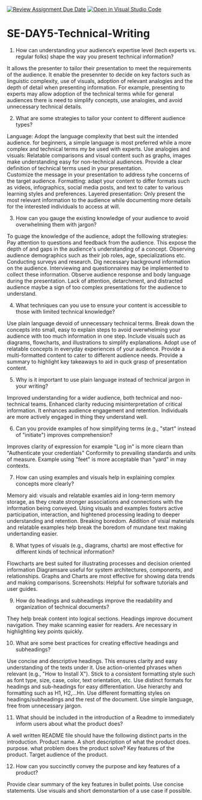 [![Review Assignment Due Date](https://classroom.github.com/assets/deadline-readme-button-22041afd0340ce965d47ae6ef1cefeee28c7c493a6346c4f15d667ab976d596c.svg)](https://classroom.github.com/a/zsAR-pyY)
[![Open in Visual Studio Code](https://classroom.github.com/assets/open-in-vscode-2e0aaae1b6195c2367325f4f02e2d04e9abb55f0b24a779b69b11b9e10269abc.svg)](https://classroom.github.com/online_ide?assignment_repo_id=18806104&assignment_repo_type=AssignmentRepo)
# SE-DAY5-Technical-Writing
1. How can understanding your audience’s expertise level (tech experts vs. regular folks) shape the way you present technical information?

  It allows the presenter to tailor their presentation to meet the requirements of the audience. It enable the presennter to decide on key factors such as linguistic complexity, use of visuals, adoption of relevant analogies and the depth of detail when presenting information. For example, presenting to experts may allow adoption of the technical terms while for general audiences there is need to simplify concepts, use analogies, and avoid unnecessary technical details.

2. What are some strategies to tailor your content to different audience types?

  Language: Adopt the language complexity that best suit the intended audience. for beginners, a simple language is most preferred while a more complex and technical terms my be used with experts.
  Use analogies and visuals: Relatable comparisons and visual content such as graphs, images make understanding easy for non-technical audiences.
  Provide a clear definition of technical terms used in your presentation.  
  Customize the message in your presentation to address tyhe concerns of the target audience. 
  Formatting: adapt your content to differ formats such as videos, infographics, social media posts, and text to cater to various learning styles and preferences.
  Layered presentation: Only present the most relevant information to the audience while documenting more details for the interested individuals to access at will.

3. How can you gauge the existing knowledge of your audience to avoid overwhelming them with jargon?

To guage the knowledge of the audience, adopt the folllowing strategies:
  Pay attention to questions and feedback from the audience. This expose the depth of and gaps in the audience's understanding of a concept. 
  Observing audience demographics such as their job roles, age, specializations etc.
  Conducting surveys and research. Dig necessary background information on the audience. Interviewing and questionnaires may be implemented to collect these information.
  Observe audience response and body language during the presentation. Lack of attention, detarchment, and distracted audience maybe a sign of too complex presentations for the audience to understand.

4. What techniques can you use to ensure your content is accessible to those with limited technical knowledge?

  Use plain language devoid of unnecessary technical terms.
  Break down the concepts into small, easy to explain steps to avoid overwhelming your audience with too much information in one step.
  Include visuals such as diagrams, flowcharts, and illustrations to simplify explanations.
  Adopt use of relatable concepts in everyday experiences of your audience.
  Provide a multi-formatted content to cater to different audience needs. 
  Provide a summary to highlight key takeaways to aid in quck grasp of presentation content.

5. Why is it important to use plain language instead of technical jargon in your writing?

  Improved understanding for a wider audience, both technical and noo-technical teams.
  Enhanced clarity reducing misinterpretation of critical information.
  It enhances audience engagement and retention. Individuals are more actively engaged in thing they understand well.

6. Can you provide examples of how simplifying terms (e.g., "start" instead of "initiate") improves comprehension?

  Improves clarity of expression for example "Log in" is more clearn than  "Authenticate your credentials"
  Conformity to prevailing standards and units of measure. Example using "feet" is more acceptable than "yard" in may contexts.

7. How can using examples and visuals help in explaining complex concepts more clearly?

  Memory aid: visuals and relatable examles aid in long-term memory storage, as they create stronger associations and connections with the information being conveyed.
  Using visuals and examples fosters active participation, interaction, and hightened processing leading to deeper understanding and retention.
  Breaking boredom. Addition of visial materials and relatable examples help break the boredom of mundane text making undertanding easier.
  
8. What types of visuals (e.g., diagrams, charts) are most effective for different kinds of technical information?

  Flowcharts are best suited for illustrating processes and decision oriented information
  Diagramsare useful for system architectures, components, and relationships.
  Graphs and Charts are most effective for showing data trends and making comparisons.
  Screenshots: Helpful for software tutorials and user guides.

9. How do headings and subheadings improve the readability and organization of technical documents?

  They help break content into logical sections.
  Headings improve document navigation.
  They make scanning easier for readers.
  Are necessary in highlighting key points quickly.
  

10. What are some best practices for creating effective headings and subheadings?

  Use concise and descriptive headings. This ensures clarity and easy understanding of the texts under it. Use action-oriented phrases when relevant (e.g., "How to Install X").
  Stick to a consistent formatting style such as font type, size, case, color, text orientation, etc.
  Use distinct formats for headings and sub-headings for easy differentiation. Use hierarchy and formatting such as H1, H2,...Hn. 
  Use different formatting styles on headings/subheadings and the rest of the document. 
  Use simple language, free from unnecessary jargon.
  
11. What should be included in the introduction of a Readme to immediately inform users about what the product does?

A well written README file should have the following distinct parts in the introduction. 
  Product name.
  A short description of what the product does.
  purpose. what problem does the product solve?
  Key features of the product.
  Target audience of the product.
 
12. How can you succinctly convey the purpose and key features of a product?

  Provide clear summary of the key features in bullet points.
  Use concise statements.
  Use visuals and short demonstartion of a use case if possible. 